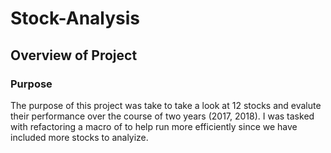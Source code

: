 # Stock-Analysis

## Overview of Project

### Purpose

  The purpose of this project was take to take a look at 12 stocks and evalute their performance over the course of two years (2017, 2018). I was tasked with refactoring a macro of to help run more efficiently since we have included more stocks to analyize.
  
  
